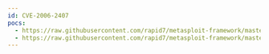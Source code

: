 ```yaml
---
id: CVE-2006-2407
pocs:
  - https://raw.githubusercontent.com/rapid7/metasploit-framework/master/modules/exploits/windows/ssh/freeftpd_key_exchange.rb
  - https://raw.githubusercontent.com/rapid7/metasploit-framework/master/modules/exploits/windows/ssh/freesshd_key_exchange.rb
---
```

